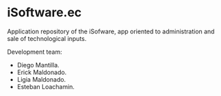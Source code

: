# iSoftware.ec
Application repository of the iSofware, app oriented to administration and sale of technological inputs.

Development team:
- Diego Mantilla.
- Erick Maldonado.
- Ligia Maldonado.
- Esteban Loachamin.

